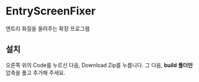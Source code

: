 # EntryScreenFixer
엔트리 화질을 올려주는 확장 프로그램
## 설치
오른쪽 위의 Code를 누르신 다음, Download Zip를 누릅니다. 그 다음, **build 폴더만** 압축을 풀고 추가해 주세요.
